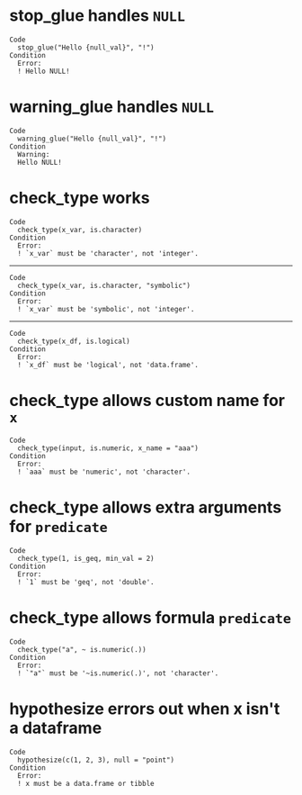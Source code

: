 # stop_glue handles `NULL`

    Code
      stop_glue("Hello {null_val}", "!")
    Condition
      Error:
      ! Hello NULL!

# warning_glue handles `NULL`

    Code
      warning_glue("Hello {null_val}", "!")
    Condition
      Warning:
      Hello NULL!

# check_type works

    Code
      check_type(x_var, is.character)
    Condition
      Error:
      ! `x_var` must be 'character', not 'integer'.

---

    Code
      check_type(x_var, is.character, "symbolic")
    Condition
      Error:
      ! `x_var` must be 'symbolic', not 'integer'.

---

    Code
      check_type(x_df, is.logical)
    Condition
      Error:
      ! `x_df` must be 'logical', not 'data.frame'.

# check_type allows custom name for `x`

    Code
      check_type(input, is.numeric, x_name = "aaa")
    Condition
      Error:
      ! `aaa` must be 'numeric', not 'character'.

# check_type allows extra arguments for `predicate`

    Code
      check_type(1, is_geq, min_val = 2)
    Condition
      Error:
      ! `1` must be 'geq', not 'double'.

# check_type allows formula `predicate`

    Code
      check_type("a", ~ is.numeric(.))
    Condition
      Error:
      ! `"a"` must be '~is.numeric(.)', not 'character'.

# hypothesize errors out when x isn't a dataframe

    Code
      hypothesize(c(1, 2, 3), null = "point")
    Condition
      Error:
      ! x must be a data.frame or tibble

